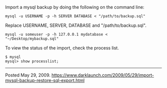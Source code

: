 Import a mysql backup by doing the following on the command line:

```
mysql -u USERNAME -p -h SERVER DATABASE < "/path/to/backup.sql"
```

Replace USERNAME, SERVER, DATABASE and "/path/to/backup.sql".

```
mysql -u someuser -p -h 127.0.0.1 mydatabase < "~/Desktop/mybackup.sql"
```

To view the status of the import, check the process list.

```
$ mysql
mysql> show processlist;
```

---


Posted May 29, 2009.
https://www.darklaunch.com/2009/05/29/import-mysql-backup-restore-sql-export.html